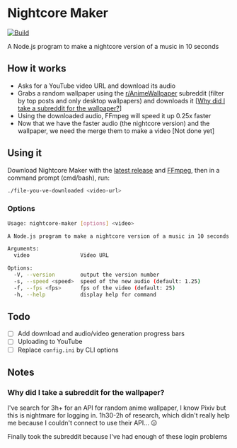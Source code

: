 # Nightcore Maker

[![Build](https://github.com/NetherMCtv/nightcore-maker/actions/workflows/build.yml/badge.svg)](https://github.com/NetherMCtv/nightcore-maker/actions/workflows/build.yml)

A Node.js program to make a nightcore version of a music in 10 seconds

## How it works

* Asks for a YouTube video URL and download its audio
* Grabs a random wallpaper using the [r/AnimeWallpaper](https://www.reddit.com/r/AnimeWallpaper) subreddit (filter by top posts and only desktop wallpapers) and downloads it [[Why did I take a subreddit for the wallpaper?](#why-did-i-take-a-subreddit-for-the-wallpaper)]
* Using the downloaded audio, FFmpeg will speed it up 0.25x faster
* Now that we have the faster audio (the nightcore version) and the wallpaper, we need the merge them to make a video [Not done yet]

## Using it

Download Nightcore Maker with the [latest release](https://github.com/NetherMCtv/nightcore-maker/releases/latest) and [FFmpeg](https://ffmpeg.org/download.html), then in a command prompt (cmd/bash), run:

```bash
./file-you-ve-downloaded <video-url>
```

### Options

```bash
Usage: nightcore-maker [options] <video>

A Node.js program to make a nightcore version of a music in 10 seconds 

Arguments:
  video                Video URL

Options:
  -V, --version        output the version number
  -s, --speed <speed>  speed of the new audio (default: 1.25)
  -f, --fps <fps>      fps of the video (default: 25)
  -h, --help           display help for command
```

## Todo

- [ ] Add download and audio/video generation progress bars
- [ ] Uploading to YouTube
- [ ] Replace `config.ini` by CLI options 

## Notes

### Why did I take a subreddit for the wallpaper?

I've search for 3h+ for an API for random anime wallpaper, I know Pixiv but this is nightmare for logging in. 1h30-2h of research, which didn't really help me because I couldn't connect to use their API... 😐

Finally took the subreddit because I've had enough of these login problems